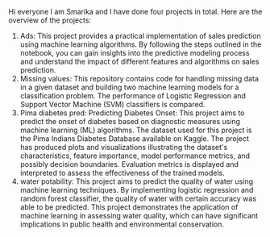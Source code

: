 Hi everyone I am Smarika and I have done four projects in total. Here are the overview of the projects:
1) Ads:
This project provides a practical implementation of sales prediction using machine learning algorithms. By following the steps outlined in the notebook, you can gain insights into the predictive modeling process and understand the impact of different features and algorithms on sales prediction.
2) Missing values:
This repository contains code for handling missing data in a given dataset and building two machine learning models for a classification problem. The performance of Logistic Regression and Support Vector Machine (SVM) classifiers is compared. 
3) Pima diabetes pred:
Predicting Diabetes Onset: This project aims to predict the onset of diabetes based on diagnostic measures using machine learning (ML) algorithms. The dataset used for this project is the Pima Indians Diabetes Database available on Kaggle. The project has produced plots and visualizations illustrating the dataset's characteristics, feature importance, model performance metrics, and possibly decision boundaries. Evaluation metrics is displayed and interpreted to assess the effectiveness of the trained models.
4) water potability:
This project aims to predict the quality of water using machine learning techniques. By implementing logistic regression and random forest classifier, the quality of water with certain accuracy was able to be predicted. This project demonstrates the application of machine learning in assessing water quality, which can have significant implications in public health and environmental conservation.
